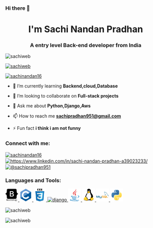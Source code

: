 ### Hi there 👋

<!--
**sachiweb/sachiweb** is a ✨ _special_ ✨ repository because its `README.md` (this file) appears on your GitHub profile.

Here are some ideas to get you started:

- 🔭 I’m currently working on ...
- 🌱 I’m currently learning ...
- 👯 I’m looking to collaborate on ...
- 🤔 I’m looking for help with ...
- 💬 Ask me about ...
- 📫 How to reach me: ...
- 😄 Pronouns: ...
- ⚡ Fun fact: ...
-->
<h1 align="center"> I'm Sachi Nandan Pradhan</h1>
<h3 align="center">A entry level Back-end developer from India</h3>

<p align="left"> <img src="https://komarev.com/ghpvc/?username=sachiweb&label=Profile%20views&color=0e75b6&style=flat" alt="sachiweb" /> </p>

<p align="left"> <a href="https://github.com/ryo-ma/github-profile-trophy"><img src="https://github-profile-trophy.vercel.app/?username=sachiweb" alt="sachiweb" /></a> </p>

<p align="left"> <a href="https://twitter.com/sachinandan16" target="blank"><img src="https://img.shields.io/twitter/follow/sachinandan16?logo=twitter&style=for-the-badge" alt="sachinandan16" /></a> </p>

- 🌱 I’m currently learning **Backend,cloud,Database**

- 👯 I’m looking to collaborate on **Full-stack projects**

- 💬 Ask me about **Python,Django,Aws**

- 📫 How to reach me **sachipradhan951@gmail.com**

- ⚡ Fun fact **i think i am not funny**

<h3 align="left">Connect with me:</h3>
<p align="left">
<a href="https://twitter.com/sachinandan16" target="blank"><img align="center" src="https://raw.githubusercontent.com/rahuldkjain/github-profile-readme-generator/master/src/images/icons/Social/twitter.svg" alt="sachinandan16" height="30" width="40" /></a>
<a href="https://linkedin.com/in/https://www.linkedin.com/in/sachi-nandan-pradhan-a39023233/" target="blank"><img align="center" src="https://raw.githubusercontent.com/rahuldkjain/github-profile-readme-generator/master/src/images/icons/Social/linked-in-alt.svg" alt="https://www.linkedin.com/in/sachi-nandan-pradhan-a39023233/" height="30" width="40" /></a>
<a href="https://www.hackerrank.com/@sachipradhan951" target="blank"><img align="center" src="https://raw.githubusercontent.com/rahuldkjain/github-profile-readme-generator/master/src/images/icons/Social/hackerrank.svg" alt="@sachipradhan951" height="30" width="40" /></a>
</p>

<h3 align="left">Languages and Tools:</h3>
<p align="left"> <a href="https://getbootstrap.com" target="_blank" rel="noreferrer"> <img src="https://raw.githubusercontent.com/devicons/devicon/master/icons/bootstrap/bootstrap-plain-wordmark.svg" alt="bootstrap" width="40" height="40"/> </a> <a href="https://www.cprogramming.com/" target="_blank" rel="noreferrer"> <img src="https://raw.githubusercontent.com/devicons/devicon/master/icons/c/c-original.svg" alt="c" width="40" height="40"/> </a> <a href="https://www.w3schools.com/css/" target="_blank" rel="noreferrer"> <img src="https://raw.githubusercontent.com/devicons/devicon/master/icons/css3/css3-original-wordmark.svg" alt="css3" width="40" height="40"/> </a> <a href="https://www.djangoproject.com/" target="_blank" rel="noreferrer"> <img src="https://cdn.worldvectorlogo.com/logos/django.svg" alt="django" width="40" height="40"/> </a> <a href="https://www.java.com" target="_blank" rel="noreferrer"> <img src="https://raw.githubusercontent.com/devicons/devicon/master/icons/java/java-original.svg" alt="java" width="40" height="40"/> </a> <a href="https://www.linux.org/" target="_blank" rel="noreferrer"> <img src="https://raw.githubusercontent.com/devicons/devicon/master/icons/linux/linux-original.svg" alt="linux" width="40" height="40"/> </a> <a href="https://www.mysql.com/" target="_blank" rel="noreferrer"> <img src="https://raw.githubusercontent.com/devicons/devicon/master/icons/mysql/mysql-original-wordmark.svg" alt="mysql" width="40" height="40"/> </a> <a href="https://www.python.org" target="_blank" rel="noreferrer"> <img src="https://raw.githubusercontent.com/devicons/devicon/master/icons/python/python-original.svg" alt="python" width="40" height="40"/> </a> </p>

<p><img align="center" src="https://github-readme-stats.vercel.app/api/top-langs?username=sachiweb&show_icons=true&locale=en&layout=compact" alt="sachiweb" /></p>

<p><img align="center" src="https://github-readme-streak-stats.herokuapp.com/?user=sachiweb&" alt="sachiweb" /></p>

